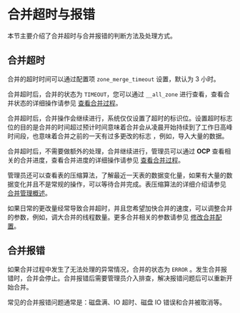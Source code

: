 合并超时与报错 
============================

本节主要介绍了合并超时与合并报错的判断方法及处理方式。

合并超时 
-------------------------

合并的超时时间可以通过配置项 `zone_merge_timeout` 设置，默认为 3 小时。

合并超时后，合并的状态为 `TIMEOUT`，您可以通过 `__all_zone` 进行查看，查看合并状态的详细操作请参见 [查看合并过程](500.view-major-compaction-information/100.view-the-major-compaction-process.md)。

合并超时后，合并操作会继续进行，系统仅仅设置了超时的标识位。设置超时标志位的目的是合并的时间超过预计时间意味着合并会从凌晨开始持续到了工作日高峰时间段，也意味着合并之前的一天有过多更改的标志 ，例如，导入大量的数据。

合并超时后，不需要做额外的处理，合并继续进行，管理员可以通过 **OCP** 查看相关的合并进度，查看合并进度的详细操作请参见 [查看合并过程](500.view-major-compaction-information/100.view-the-major-compaction-process.md)。

管理员还可以查看表的压缩算法，了解最近一天表的数据变化量，如果有大量的数据变化并且不是常规的操作，可以等待合并完成。表压缩算法的详细介绍请参见 [合并管理概述](../200.major-compaction-management/100.overview-of-major-compaction-management.md)。

如果日常的更改量经常导致合并超时，并且您希望加快合并的速度，可以调整合并的参数，例如，调大合并的线程数量。更多合并相关的参数请参见 [修改合并配置](../200.major-compaction-management/700.modify-major-compaction-configurations.md)。

合并报错 
-------------------------

如果合并过程中发生了无法处理的异常情况，合并的状态为 `ERROR` 。发生合并报错时，合并会停止。合并报错后需要管理员介入排查，解决报错问题后可以重新开始合并。

常见的合并报错问题通常是：磁盘满、IO 超时、磁盘 IO 错误和合并被取消等。
